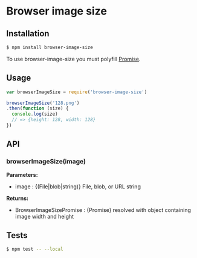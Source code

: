 # Browser image size

## Installation

```sh
$ npm install browser-image-size
```

To use browser-image-size you must polyfill [Promise](https://developer.mozilla.org/en-US/docs/Web/JavaScript/Reference/Global_Objects/Promise).

## Usage

```js
var browserImageSize = require('browser-image-size')

browserImageSize('128.png')
.then(function (size) {
  console.log(size)
  // => {height: 128, width: 128}
})
```

## API

### browserImageSize(image)

**Parameters:**

* image : {(File|blob|string)} File, blob, or URL string

**Returns:**

* BrowserImageSizePromise : {Promise} resolved with object containing image width and height

## Tests

```sh
$ npm test -- --local
```

